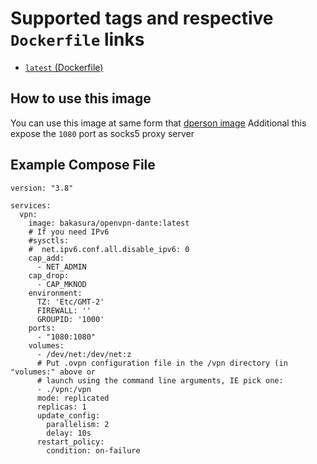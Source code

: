 Supported tags and respective `Dockerfile` links
================================================

  * [`latest` (Dockerfile)](https://github.com/BakasuraRCE/openvpn-dante/blob/master/Dockerfile)


How to use this image
-------------

You can use this image at same form that [dperson image](https://github.com/dperson/openvpn-client)
Additional this expose the `1080` port as socks5 proxy server

Example Compose File
-------------

```
version: "3.8"

services:
  vpn:
    image: bakasura/openvpn-dante:latest
    # If you need IPv6
    #sysctls:
    #  net.ipv6.conf.all.disable_ipv6: 0
    cap_add:
      - NET_ADMIN
    cap_drop:
      - CAP_MKNOD
    environment:
      TZ: 'Etc/GMT-2'
      FIREWALL: ''
      GROUPID: '1000'
    ports:
      - "1080:1080"
    volumes:
      - /dev/net:/dev/net:z
      # Put .ovpn configuration file in the /vpn directory (in "volumes:" above or
      # launch using the command line arguments, IE pick one:
      - ./vpn:/vpn
      mode: replicated
      replicas: 1
      update_config:
        parallelism: 2
        delay: 10s
      restart_policy:
        condition: on-failure
```